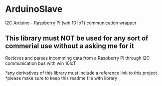 # ArduinoSlave
I2C Arduino - Raspberry Pi (win 10 IoT) communication wrapper
## This library must NOT be used for any sort of commerial use without a asking me for it
Recieves and parses incomming data from a Raspberry Pi through I2C communication bus with win 10IoT

*any derivatives of this library must include a reference link to this project
*please make sure to keep this readme file with library
